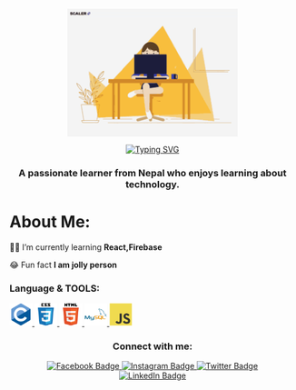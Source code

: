
<br>


<div id="header" align="center">
   
  <p>  <img align="center" width="300" alt="learning" src=".gif "></p>

<a href="https://git.io/typing-svg"><img src="https://readme-typing-svg.demolab.com?font=Poppins&weight=500&size=30&pause=1000&color=0F3546&center=true&vCenter=true&width=435&lines=Hi+%F0%9F%91%8B%2C+I'm+Dipika+Shrestha" alt="Typing SVG" /></a>
    <h3 align="center">A passionate learner from Nepal who enjoys learning about technology.</h3>
</div>




<h1> About Me:</h1>



 👩‍💻 I’m currently learning **React,Firebase**





😂 Fun fact **I am jolly person**









 <h3 align="left">Language & TOOLS:</h3>
<p align="left">
    <a href="https://www.cprogramming.com/" target="_blank" rel="noreferrer"> 
        <img src="https://raw.githubusercontent.com/devicons/devicon/master/icons/c/c-original.svg" alt="C" width="40" height="40"/> 
    </a> 
    <a href="https://www.w3schools.com/css/" target="_blank" rel="noreferrer"> 
        <img src="https://raw.githubusercontent.com/devicons/devicon/master/icons/css3/css3-original-wordmark.svg" alt="CSS3" width="40" height="40"/> 
    </a> 
    <a href="https://www.w3.org/html/" target="_blank" rel="noreferrer"> 
        <img src="https://raw.githubusercontent.com/devicons/devicon/master/icons/html5/html5-original-wordmark.svg" alt="HTML5" width="40" height="40"/> 
    </a> 
    <a href="https://www.mysql.com/" target="_blank" rel="noreferrer"> 
        <img src="https://raw.githubusercontent.com/devicons/devicon/master/icons/mysql/mysql-original-wordmark.svg" alt="MySQL" width="40" height="40"/> 
    </a>
   <a href="https://developer.mozilla.org/en-US/docs/Web/JavaScript" target="_blank" rel="noreferrer"> 
        <img src="https://raw.githubusercontent.com/devicons/devicon/master/icons/javascript/javascript-original.svg" alt="JavaScript" width="40" height="40"/> 
    </a> 
    
</p>
<h3 align="center">Connect with me:</h3>
<p align="center">
    <div align="center" id="profile">
    <a href="https://www.facebook.com/dipika.shresthaa">
        <img src="https://img.shields.io/badge/Facebook-blue?style=flat&logo=facebook&logoColor=white"
            alt="Facebook Badge" />
    </a>
    <a href="">
        <img src="https://img.shields.io/badge/Instagram-critical?style=flat&logo=instagram&logoColor=white"
            alt="Instagram Badge" />
    </a>
    <a href="https://twitter.com/_dipikashrestha?t=GXFC50PlLuGc1oOC9H8mDA&s=09">
        <img src="https://img.shields.io/badge/Twitter-blue?style=flat&logo=twitter&logoColor=white"
            alt="Twitter Badge" />
    </a>
</div>

<div align="center" id="profile">
    <a href="https://www.linkedin.com/in/-dipikashrestha">
        <img src="https://img.shields.io/badge/LinkedIn-blue?style=flat&logo=linkedin&logoColor=white"
            alt="LinkedIn Badge" />
    </a>
   
    
    
</div>
</p>
